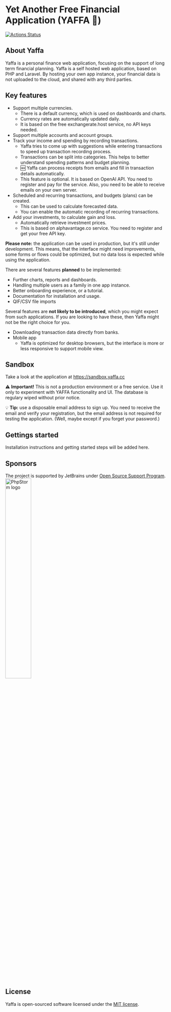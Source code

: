 # Yet Another Free Financial Application (YAFFA 🍊)

[![Actions Status](https://github.com/kantorge/yaffa/workflows/CI/badge.svg)](https://github.com/kantorge/yaffa/actions)

## About Yaffa

Yaffa is a personal finance web application, focusing on the support of long term financial planning. 
Yaffa is a self hosted web application, based on PHP and Laravel. 
By hosting your own app instance, your financial data is not uploaded to the cloud, and shared with any third parties.

## Key features
* Support multiple currencies.
  * There is a default currency, which is used on dashboards and charts.
  * Currency rates are automatically updated daily.
  * It is based on the free exchangerate.host service, no API keys needed.
* Support multiple accounts and account groups.
* Track your income and spending by recording transactions.
  * Yaffa tries to come up with suggestions while entering transactions to speed up transaction recording process.
  * Transactions can be split into categories. This helps to better understand spending patterns and budget planning.
  * 🆕 Yaffa can process receipts from emails and fill in transaction details automatically.
  * This feature is optional. It is based on OpenAI API. You need to register and pay for the service. 
  Also, you need to be able to receive emails on your own server. 
* Scheduled and recurring transactions, and budgets (plans) can be created.
  * This can be used to calculate forecasted data.
  * You can enable the automatic recording of recurring transactions.
* Add your investments, to calculate gain and loss.
  * Automatically retrieve investment prices.
  * This is based on alphavantage.co service. You need to register and get your free API key.

**Please note:** the application can be used in production, but it's still under development.
This means, that the interface might need improvements, some forms or flows could be optimized, 
but no data loss is expected while using the application.

There are several features **planned** to be implemented:
* Further charts, reports and dashboards.
* Handling multiple users as a family in one app instance.
* Better onboarding experience, or a tutorial.
* Documentation for installation and usage.
* QIF/CSV file imports

Several features are **not likely to be introduced**, which you might expect from such applications.
If you are looking to have these, then Yaffa might not be the right choice for you.
* Downloading transaction data directly from banks.
* Mobile app 
  * Yaffa is optimized for desktop browsers, but the interface is more or less responsive to support mobile view.

## Sandbox
Take a look at the application at https://sandbox.yaffa.cc

⚠️ **Important!** This is not a production environment or a free service. 
Use it only to experiment with YAFFA functionality and UI. 
The database is regulary wiped without prior notice.

💡 **Tip:** use a disposable email address to sign up. You need to receive the email and verify your registration,
but the email address is not required for testing the application. (Well, maybe except if you forget your password.)

## Gettings started
Installation instructions and getting started steps will be added here.

## Sponsors
The project is supported by JetBrains under [Open Source Support Program](https://www.jetbrains.com/community/opensource/#support).
<br><img src="https://resources.jetbrains.com/storage/products/company/brand/logos/PhpStorm.png" alt="PhpStorm logo" width="40%">

## License
Yaffa is open-sourced software licensed under the [MIT license](https://opensource.org/licenses/MIT).
